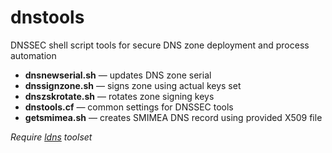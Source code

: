 # dnstools
DNSSEC shell script tools for secure DNS zone deployment and process automation


 - **dnsnewserial.sh** — updates DNS zone serial
 - **dnssignzone.sh** — signs zone using actual keys set
 - **dnszskrotate.sh** — rotates zone signing keys
 - **dnstools.cf** — common settings for DNSSEC tools
 - **getsmimea.sh** — creates SMIMEA DNS record using provided X509 file

 *Require [ldns](https://www.nlnetlabs.nl/projects/ldns/) toolset*
